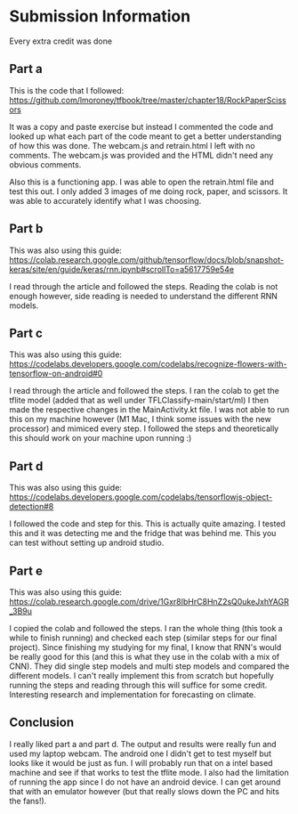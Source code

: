 # Submission Information

Every extra credit was done

## Part a

This is the code that I followed: https://github.com/lmoroney/tfbook/tree/master/chapter18/RockPaperScissors

It was a copy and paste exercise but instead I commented the code and looked up what each part of the code meant to get a better understanding of how this was done. The webcam.js and retrain.html I left with no comments. The webcam.js was provided and the HTML didn't need any obvious comments.

Also this is a functioning app. I was able to open the retrain.html file and test this out. I only added 3 images of me doing rock, paper, and scissors. It was able to accurately identify what I was choosing.

## Part b

This was also using this guide: https://colab.research.google.com/github/tensorflow/docs/blob/snapshot-keras/site/en/guide/keras/rnn.ipynb#scrollTo=a5617759e54e

I read through the article and followed the steps. Reading the colab is not enough however, side reading is needed to understand the different RNN models.

## Part c

This was also using this guide: https://codelabs.developers.google.com/codelabs/recognize-flowers-with-tensorflow-on-android#0

I read through the article and followed the steps. I ran the colab to get the tflite model (added that as well under TFLClassify-main/start/ml) I then made the respective changes in the MainActivity.kt file. I was not able to run this on my machine however (M1 Mac, I think some issues with the new processor) and mimiced every step. I followed the steps and theoretically this should work on your machine upon running :)

## Part d
This was also using this guide: https://codelabs.developers.google.com/codelabs/tensorflowjs-object-detection#8

I followed the code and step for this. This is actually quite amazing. I tested this and it was detecting me and the fridge that was behind me. This you can test without setting up android studio.

## Part e
This was also using this guide: https://colab.research.google.com/drive/1Gxr8IbHrC8HnZ2sQ0ukeJxhYAGR_3B9u

I copied the colab and followed the steps. I ran the whole thing (this took a while to finish running) and checked each step (similar steps for our final project). Since finishing my studying for my final, I know that RNN's would be really good for this (and this is what they use in the colab with a mix of CNN). They did single step models and multi step models and compared the different models. I can't really implement this from scratch but hopefully running the steps and reading through this will suffice for some credit. Interesting research and implementation for forecasting on climate.

## Conclusion
I really liked part a and part d. The output and results were really fun and used my laptop webcam. The android one I didn't get to test myself but looks like it would be just as fun. I will probably run that on a intel based machine and see if that works to test the tflite mode. I also had the limitation of running the app since I do not have an android device. I can get around that with an emulator however (but that really slows down the PC and hits the fans!).